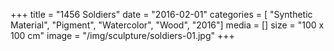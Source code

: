 +++
title = "1456 Soldiers"
date = "2016-02-01"
categories = [ "Synthetic Material", "Pigment", "Watercolor", "Wood", "2016"]
media = []
size = "100 x 100 cm"
image = "/img/sculpture/soldiers-01.jpg"
+++
